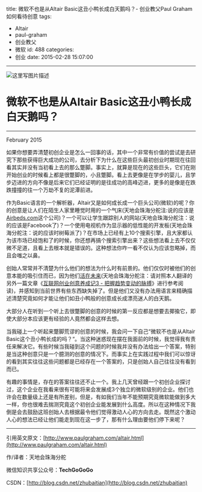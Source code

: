 title: 微软不也是从Altair Basic这丑小鸭长成白天鹅吗？- 创业教父Paul Graham如何看待创意
tags:
  - Altair
  - paul-graham
  - 创业教父
  - 微软
id: 488
categories:
  - 创业
date: 2015-02-28 15:07:00
---

<div id="article_content" class="article_content">&#13;
        <div class="markdown_views">

![这里写图片描述](http://img.blog.csdn.net/20150228145648105)

# 微软不也是从Altair Basic这丑小鸭长成白天鹅吗？

* * *

February 2015

如果你想要弄清楚初创企业是怎么一回事的话，其中一个非常有价值的尝试是去研究下那些获得巨大成功的公司，去分析下为什么在这些巨头最初创业时期现在往回看其实并没有当初看上去的那么蹩脚。事实上，就算是现在的这些巨头，它们在刚开始创业的时候看上都是很蹩脚的，小且蹩脚。看上去更像是在学步的婴儿，且学步迈进的方向不像是后来它们已经证明的是往成功的高峰迈进，更多的是像是在跌跌撞撞的往一个万劫不复的泥潭前进。

作为Basic语言的一个解析器，Altair又是如何成长成一个巨头公司(微软)的呢？你的创意是让人们在陌生人家里睡觉时用的一个气床(天地会珠海分舵注:说的应该是[Airbeds.com](Airbeds.com)这个公司)？一个可以让学生跟踪别人的网站(天地会珠海分舵注：说的应该是Facebook了)？一个使用电视机作为显示器的低性能的开发板(天地会珠海分舵注：说的应该时树莓派了)？在市场上已经有上10个搜索引擎，且大家都认为该市场已经饱和了的时候，你还想再搞个搜索引擎出来？这些想法看上去不仅仅微不足道，且看上去根本就是错误的。这种想法你咋一看不仅认为应该忽略掉，而且会嗤之以鼻。

创始人常常并不清楚为什么他们的想法为什么时有前景的。他们仅仅时被他们的创意本能的吸引住而已，因为他们[活在未来](http://www.paulgraham.com/startupideas.html)(天地会珠海分舵注：请对照本人翻译的另外一篇文章《[互联网创业创意养成记3 - 把握趋势变动的脉搏](http://blog.csdn.net/zhubaitian/article/details/43953895)》进行参考阅读)，并感知到当前世界有些东西缺失掉了。但是他们又没有办法用语言来精确描述清楚究竟如何才能让他们如丑小鸭般的创意成长成漂亮迷人的白天鹅。

大部分人在听到一个听上去很蹩脚的创意的时候的第一反应都是想要去揶揄它，即使大部分本应该更有经验的人竟然都会这样去想。

当我碰上一个听起来蹩脚荒谬的创意的时候，我会问一下自己“微软不也是从Altair Basic这个丑小鸭长成的吗？“。当这种迷惑现在摆在我面前的时候，我觉得我有责任来解决它。有些时候当我碰到这个问题的时候我并没有办法给出一个答案，特别是当这种创意只是一个臆测的创意的情况下。而事实上在实践过程中我们可以惊讶的看到其实往往这些问题都是已经存在一个答案的，只是创始人自己往往没有看到而已。

有趣的事情是，存在的答案往往还不止一个。我上几天曾经跟一个初创企业探讨过，这个企业在我看来很有可能将来会发展成3个独立的微软级别的企业。他们也许会在数量级上还是有所差别，但是，有如我们当年不能预期究竟微软能做到多大一样，你也很难去揣测究竟这个初创企业能发展到什么高度。所以在这种情况下我倒是会去鼓励这班创始人去根据最令他们觉得激动人心的方向去走。既然这个激动人心的想法已经让他们能走到现在这一步了，那有什么理由要他们停下来呢？

* * *

引用英文原文：[http://www.paulgraham.com/altair.html](http://www.paulgraham.com/altair.html) 

作/译者：天地会珠海分舵  

微信知识共享公众号：**TechGoGoGo**  

CSDN：[http://blog.csdn.net/zhubaitian](http://blog.csdn.net/zhubaitian)
</div>&#13;
        <script type="text/javascript"><![CDATA[
            $(function () {
                $('pre.prettyprint code').each(function () {
                    var lines = $(this).text().split('n').length;
                    var $numbering = $('<ul/>').addClass('pre-numbering').hide();
                    $(this).addClass('has-numbering').parent().append($numbering);
                    for (i = 1; i <= lines; i++) {
                        $numbering.append($('<li/>').text(i));
                    };
                    $numbering.fadeIn(1700);
                });
            });
        ]]></script></div>